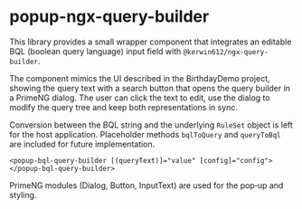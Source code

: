 # popup-ngx-query-builder

This library provides a small wrapper component that integrates an editable BQL (boolean query language) input field with `@kerwin612/ngx-query-builder`.

The component mimics the UI described in the BirthdayDemo project, showing the query text with a search button that opens the query builder in a PrimeNG dialog. The user can click the text to edit, use the dialog to modify the query tree and keep both representations in sync.

Conversion between the BQL string and the underlying `RuleSet` object is left for the host application. Placeholder methods `bqlToQuery` and `queryToBql` are included for future implementation.

```
<popup-bql-query-builder [(queryText)]="value" [config]="config"></popup-bql-query-builder>
```

PrimeNG modules (Dialog, Button, InputText) are used for the pop‑up and styling.
